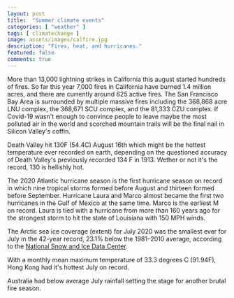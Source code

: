 ```yaml
---
layout: post
title:  "Summer climate events"
categories: [ "weather" ]
tags: [ climatechange ]
image: assets/images/calfire.jpg
description: "Fires, heat, and hurricanes."
featured: false
comments: true
---
```


More than 13,000 lightning strikes in California this august started hundreds of fires. So far this year 7,000 fires in California have burned 1.4 million acres, and there are currently around 625 active fires. The San Francisco Bay Area is surrounded by multiple massive fires including the 368,868 acre LNU complex, the 368,671 SCU complex, and the 81,333 CZU complex. If Covid-19 wasn't enough to convince people to leave maybe the most polluted air in the world and scorched mountain trails will be the final nail in Silicon Valley's coffin.

Death Valley hit 130F (54.4C) August 16th which might be the hottest temperature ever recorded on earth, depending on the questioned accuracy of Death Valley's previously recorded 134 F in 1913. Wether or not it's the record, 130 is hellishly hot.

The 2020 Atlantic hurricane season is the first hurricane season on record in which nine tropical storms formed before August and thirteen formed before September. Hurricane Laura and Marco almost became the first two hurricanes in the Gulf of Mexico at the same time. Marco is the earliest M on record. Laura is tied with a hurricane from more than 160 years ago for the strongest storm to hit the state of Louisiana with 150 MPH winds.

The Arctic sea ice coverage (extent) for July 2020 was the smallest ever for July in the 42-year record, 23.1% below the 1981–2010 average, according to the [National Snow and Ice Data Center](https://nsidc.org/). 

With a monthly mean maximum temperature of 33.3 degrees C (91.94F), Hong Kong had it's hottest July on record.

Australia had below average July rainfall setting the stage for another brutal fire season.